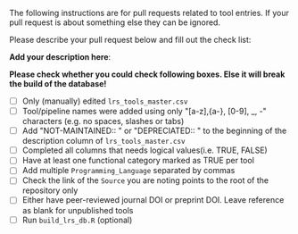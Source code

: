 The following instructions are for pull requests related to tool entries.
If your pull request is about something else they can be ignored.

Please describe your pull request below and fill out the check list:

**Add your description here**:

**Please check whether you could check following boxes. Else it will break the build of the database!**

- [ ] Only (manually) edited `lrs_tools_master.csv`
- [ ] Tool/pipeline names were added using only "[a-z],{a-}, [0-9], _, -" characters (e.g. no spaces, slashes or tabs)
- [ ] Add "NOT-MAINTAINED:: " or "DEPRECIATED:: " to the beginning of the description column of `lrs_tools_master.csv`
- [ ] Completed all columns that needs logical values(i.e. TRUE, FALSE)
- [ ] Have at least one functional category marked as TRUE per tool
- [ ] Add multiple `Programming_Language` separated by commas
- [ ] Check the link of the `Source` you are noting points to the root of the repository only
- [ ] Either have peer-reviewed journal DOI or preprint DOI. Leave reference as blank for unpublished tools
- [ ] Run `build_lrs_db.R` (optional)
